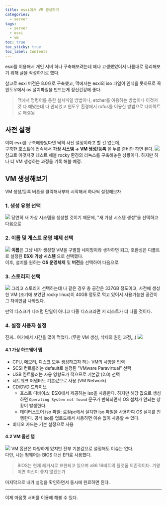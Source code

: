 ```yaml
---
title: esxi에서 VM 생성하기
categories:
  - server
tags:
  - server
  - esxi
  - vm
toc: true
toc_sticky: true
toc_label: Contents
---
```


esxi를 이용해서 개인 서버 하나 구축해보려는데 꽤나 고생했었어서 나름대로 정리해보기 위해 글을 작성하기로 했다.

참고로 esxi 버전은 8.0으로 구축했고, 맥에서는 esxi의 iso 파일이 인식을 못하므로 꼭 윈도우에서 os 설치파일을 만드는게 정신건강에 좋다.
> 맥에서 명령어를 통한 설치파일 방법이나, etcher를 이용하는 방법이나 이것저것 다 해봤는데 다 안되었고 윈도우 환경에서 rofus를 이용한 방법으로 다이렉트로 해결됨

## 사전 설정
이미 esxi를 구축해놓았다면 딱히 사전 설정이라고 할 건 없는데,  
구축한 호스트에 접속해서 **가상 시스템 → VM 생성/등록** 을 누를 준비만 하면 된다.
![](https://i.imgur.com/C69KAxL.png)
참고로 이것저것 테스트 해볼 rocky 환경의 리눅스를 구축해놓은 상황이다. 하지만 하나 더 VM 생성하는 과정을 기록 해볼 예정.

## VM 생성해보기
VM 생성/등록 버튼을 클릭해서부터 시작해서 하나씩 설정해보자
### 1. 생성 유형 선택
![](https://i.imgur.com/Y0tUmZn.png)
당연히 새 가상 시스템을 생성할 것이기 때문에, "새 가상 시스템 생성"을 선택하고 다음으로
### 2. 이름 및 게스트 운영 체제 선택
![](https://i.imgur.com/i6YNONs.png)
**이름**은 그냥 내가 생성할 VM을 구별할 네이밍이라 생각하면 되고, 호환성은 디폴트로 설정된 **ESXi 가상 시스템** 으로 선택했다.  
이후, 설치를 원하는 **OS 운영체제** 및 **버전**을 선택하여 다음으로.

### 3. 스토리지 선택
![](https://i.imgur.com/mZLpA0x.png)
그리고 스토리지 선택하는데 나 같은 경우 총 공간은 337GB 정도이고, 사전에 생성한 VM (초기에 보았단 rocky linux)이 40GB 정도로 먹고 있어서 사용가능한 공간이 그 차이만큼 나와있다.

만약 디스크가 나처럼 단일이 아니고 다중 디스크라면 저 리스트가 더 나올 것이다.

### 4. 설정 사용자 설정
진짜.. 여기에서 시간을 많이 먹었다. (무한 VM 생성, 삭제의 원인 과정,,,)
![](https://i.imgur.com/hmBVf0V.png)
#### 4.1 가상 하드웨어 탭
- CPU, 메모리, 디스크 모두 생성하고자 하는 VM의 사양을 입력
- SCSI 컨트롤러는 default로 설정된 "VMware Paravirtual" 선택
- USB 컨트롤러는 사용 영향도가 적으므로 기본값 (2.0) 선택
- 네트워크 어댑터도 기본값으로 사용 (VM Network)
- CD/DVD 드라이브
	- 호스트 디바이스: ESXi에서 제공하는 iso을 사용한다. 하지만 해당 값으로 생성하면 `Operating System not found` 문구가 반복되면서 OS 설치가 안되는 상황이 발생한다.
	- 데이터스토어 iso 파일: 로컬pc에서 설치한 iso 파일을 사용하여 OS 설치를 진행한다. 공식 iso를 업로드해서 사용하면 이슈 없이 사용할 수 있다.
- 비디오 카드는 기본 설정으로 사용

#### 4.2 VM 옵션 탭
![](https://i.imgur.com/jZ4Jrpw.png)
VM 옵션은 다양하게 있지만 전부 기본값으로 설정해도 이슈는 없다.  
다만, 나는 펌웨어는 BIOS 대신 EFI로 사용했다.
> BIOS는 현재 레거시로 표현되고 있으며 x86 16비트의 플랫폼 의존적이다. 기왕이면 최신이 좋지 않겠는가

마지막으로 내가 설정을 확인하면서 동시에 완료하면 된다.

---

이제 마음껏 서버를 이용해 해볼 수 있다.